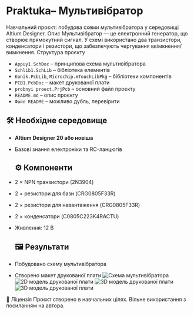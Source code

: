 # Praktuka– Мультивібратор
Навчальний проєкт: побудова схеми мультивібратора у середовищі Altium Designer.
Опис
Мультивібратор — це електронний генератор, що створює прямокутний сигнал. У схемі використано два транзистори, конденсатори і резистори, що забезпечують чергування ввімкнення/вимкнення.
Структура проєкту
- `Appuy1.SchDoc` – принципова схема мультивібратора
- `Schlib1.SchLib` – бібліотека елементів
- `Konik.PcbLib`, `Microchip.mTouchLibPkg` – бібліотеки компонентів
- `PCB1.PcbDoc` – макет друкованої плати
- `probnyi proect.PrjPcb` – основний файл проєкту
- `README.md` – опис проєкту
- `Файл README` – можливо дубль, перевірити
 ## 🛠️ Необхідне середовище
- **Altium Designer 20 або новіша**
- Базові знання електроніки та RC-ланцюгів
  ## ⚙️ Компоненти

- 2 × NPN транзистори (2N3904)
- 2 × резистори для бази (CRG0805F33R)
- 2 × резистори для навантаження (CRG0805F33R)
- 2 × конденсатори (C0805C223K4RACTU)
- Живлення: 12 В
  ## 🖼️ Результати

- Побудовано схему мультивібратора
- Створено макет друкованої плати
![Схема мультивібратора](https://github.com/user-attachments/assets/88136f59-e4c8-4ef2-872a-5eb14c49304e)
![2D модель друкованої плати](https://github.com/user-attachments/assets/ca039a1f-1d70-437b-affe-6a1c4313a9cb)
![3D модель друкованої плати](https://github.com/user-attachments/assets/077a6ac4-56ea-4d80-8f1d-3e2b8d9d6abe)
![3D модель друкованої плати](https://github.com/user-attachments/assets/6eff2943-a76d-48f7-a71c-f758d87b6f85)

📜 Ліцензія
Проєкт створено в навчальних цілях. Вільне використання з посиланням на автора.




  
